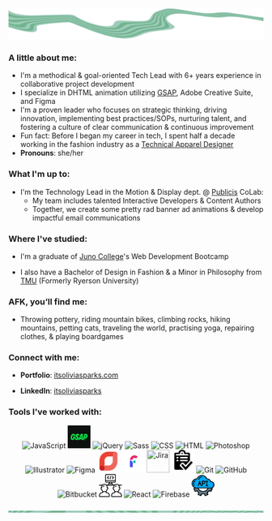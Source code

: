 <img src="https://github.com/itsoliviasparks/itsoliviasparks/blob/main/trippy-swirl-mint-footer.png">

### A little about me:
- I'm a methodical & goal-oriented Tech Lead with 6+ years experience in collaborative project development
- I specialize in DHTML animation utilizing [GSAP](https://gsap.com), Adobe Creative Suite, and Figma
- I'm a proven leader who focuses on strategic thinking, driving innovation, implementing best practices/SOPs, nurturing talent, and fostering a culture of clear communication & continuous improvement
- Fun fact: Before I began my career in tech, I spent half a decade working in the fashion industry as a [Technical Apparel Designer](https://itsoliviasparks.com/tech-design-work)
- **Pronouns**: she/her

### What I'm up to:
- I'm the Technology Lead in the Motion & Display dept. @ [Publicis](https://www.publicisgroupe.com/en) CoLab:
    - My team includes talented Interactive Developers & Content Authors
    - Together, we create some pretty rad banner ad animations & develop impactful email communications

### Where I've studied:
- I'm a graduate of [Juno College](https://junocollege.com)'s Web Development Bootcamp

- I also have a Bachelor of Design in Fashion & a Minor in Philosophy from [TMU](https://www.torontomu.ca/fashion/) (Formerly Ryerson University)

### AFK, you’ll find me:
- Throwing pottery, riding mountain bikes, climbing rocks, hiking mountains, petting cats, traveling the world, practising yoga, repairing clothes, & playing boardgames

### Connect with me:
- **Portfolio**: [itsoliviasparks.com](https://itsoliviasparks.com)

- **LinkedIn**: [itsoliviasparks](https://www.linkedin.com/in/itsoliviasparks/)

### Tools I've worked with:
<p align='center'>
<img src='https://cdn.jsdelivr.net/gh/devicons/devicon/icons/javascript/javascript-plain.svg' alt='JavaScript' title='JavaScript' height='45' width='45'/>
<img src='https://github.com/itsoliviasparks/itsoliviasparks/blob/main/icons/gsap-icon.png' alt='GSAP' title='GSAP' height='45' width='45'/> 
<img src='https://cdn.jsdelivr.net/gh/devicons/devicon/icons/jquery/jquery-plain-wordmark.svg' alt='jQuery' title='jQuery' height='45' width='45'/> 
<img src='https://cdn.jsdelivr.net/gh/devicons/devicon/icons/sass/sass-original.svg' alt='Sass' title='Sass' height='45' width='45'/>
<img src='https://cdn.jsdelivr.net/gh/devicons/devicon/icons/css3/css3-plain-wordmark.svg' alt='CSS' title='CSS' height='45' width='45'/>
<img src='https://cdn.jsdelivr.net/gh/devicons/devicon/icons/html5/html5-plain-wordmark.svg' alt='HTML' title='HTML' height='45' width='45'/>
<img src='https://cdn.jsdelivr.net/gh/devicons/devicon@latest/icons/photoshop/photoshop-original.svg' alt='Photoshop' title='Photoshop' width='45' height='45'/>
<img src='https://cdn.jsdelivr.net/gh/devicons/devicon@latest/icons/illustrator/illustrator-plain.svg' alt='Illustrator' title='Illustrator' height='45' width='45'/>
<img src='https://www.vectorlogo.zone/logos/figma/figma-icon.svg' alt='Figma' title='Figma' height='45' width='45' />
<img src='https://github.com/itsoliviasparks/itsoliviasparks/blob/main/icons/google-studio-icon.png' alt='Google DoubleClick Studio' title='Google DoubleClick Studio' height='45' width='45'/>
<img src='https://github.com/itsoliviasparks/itsoliviasparks/blob/main/icons/flashtalking-icon.png' alt='Flashtalking' title='Flashtalking' height='45' width='45'/> 
<img src='https://cdn.jsdelivr.net/gh/devicons/devicon@latest/icons/jira/jira-original-wordmark.svg' title='Jira' height='45' width='45'/>
<img src='https://github.com/itsoliviasparks/itsoliviasparks/blob/main/icons/project-management-icon.png' alt='Project Management' title='Project Management' height='45' width='45'/>
<img src='https://www.vectorlogo.zone/logos/git-scm/git-scm-icon.svg' alt='Git' title='Git' width='45' height='45'/>
<img src='https://cdn.jsdelivr.net/gh/devicons/devicon/icons/github/github-original-wordmark.svg' alt='GitHub' title='GitHub' height='45' width='45'/>
<img src='https://cdn.jsdelivr.net/gh/devicons/devicon/icons/bitbucket/bitbucket-original-wordmark.svg' alt='Bitbucket' title='Bitbucket' height='45' width='45'/>
<img src='https://github.com/itsoliviasparks/itsoliviasparks/blob/main/icons/pair-programming-icon.png' alt='Pair Programming' title='Pair Programming' height='45' width='45'/>
<img src='https://cdn.jsdelivr.net/gh/devicons/devicon/icons/react/react-original-wordmark.svg' alt='React' title='React' height='45' width='45'/>
<img src='https://cdn.jsdelivr.net/gh/devicons/devicon/icons/firebase/firebase-plain-wordmark.svg' alt='Firebase' title='Firebase' height='45' width='45'/>
<img src='https://github.com/itsoliviasparks/itsoliviasparks/blob/main/icons/api-icon.png' alt='Restful APIs' title='Restful APIs' height='45' width='45'/> 
</p>

<img src="https://github.com/itsoliviasparks/itsoliviasparks/blob/main/trippy-swirl-mint-line.png">